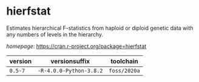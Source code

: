 # hierfstat

Estimates hierarchical F-statistics from haploid or diploid genetic data with any numbers of levels in the hierarchy.

*homepage*: <https://cran.r-project.org/package=hierfstat>

version | versionsuffix | toolchain
--------|---------------|----------
``0.5-7`` | ``-R-4.0.0-Python-3.8.2`` | ``foss/2020a``
